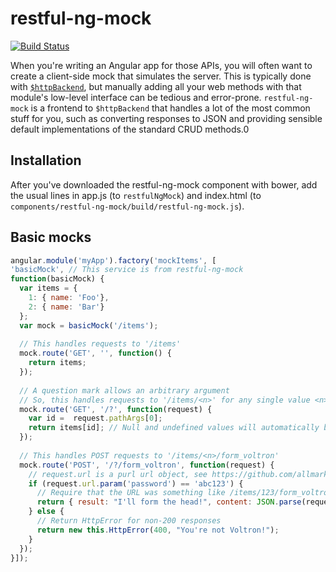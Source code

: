 # restful-ng-mock

[![Build Status](https://travis-ci.org/AmericanCouncils/restful-ng-mock.png?branch=master)](https://travis-ci.org/AmericanCouncils/restful-ng-mock)

When you're writing an Angular app for those APIs, you will often want to create a client-side mock that simulates the server. This is typically done with [`$httpBackend`](http://docs.angularjs.org/api/ngMock.$httpBackend), but manually adding all your web methods with that module's low-level interface can be tedious and error-prone. `restful-ng-mock` is a frontend to `$httpBackend` that handles a lot of the most common stuff for you, such as converting responses to JSON and providing sensible default implementations of the standard CRUD methods.0

## Installation

After you've downloaded the restful-ng-mock component with bower, add the
usual lines in app.js (to `restfulNgMock`) and index.html (to
`components/restful-ng-mock/build/restful-ng-mock.js`).

## Basic mocks

```js
angular.module('myApp').factory('mockItems', [
'basicMock', // This service is from restful-ng-mock
function(basicMock) {
  var items = {
    1: { name: 'Foo'},
    2: { name: 'Bar'}
  };
  var mock = basicMock('/items');
  
  // This handles requests to '/items'
  mock.route('GET', '', function() {
    return items;
  });
  
  // A question mark allows an arbitrary argument
  // So, this handles requests to '/items/<n>' for any single value <n>
  mock.route('GET', '/?', function(request) {
    var id =  request.pathArgs[0];
    return items[id]; // Null and undefined values will automatically be transformed to 404 responses
  });
  
  // This handles POST requests to '/items/<n>/form_voltron'
  mock.route('POST', '/?/form_voltron', function(request) {
    // request.url is a purl url object, see https://github.com/allmarkedup/purl
    if (request.url.param('password') == 'abc123') {
      // Require that the URL was something like /items/123/form_voltron?password=abc123
      return { result: "I'll form the head!", content: JSON.parse(request.body) };
    } else {
      // Return HttpError for non-200 responses
      return new this.HttpError(400, "You're not Voltron!");
    }
  });
}]);
```
